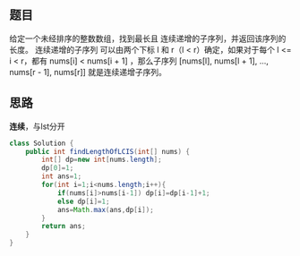 ## 题目
给定一个未经排序的整数数组，找到最长且 连续递增的子序列，并返回该序列的长度。
连续递增的子序列 可以由两个下标 l 和 r（l < r）确定，如果对于每个 l <= i < r，都有 nums[i] < nums[i + 1] ，那么子序列 [nums[l], nums[l + 1], ..., nums[r - 1], nums[r]] 就是连续递增子序列。
## 思路
**连续**，与lst分开
```java
class Solution {
    public int findLengthOfLCIS(int[] nums) {
        int[] dp=new int[nums.length];
        dp[0]=1;
        int ans=1;
        for(int i=1;i<nums.length;i++){
            if(nums[i]>nums[i-1]) dp[i]=dp[i-1]+1;
            else dp[i]=1;
            ans=Math.max(ans,dp[i]);
        }
        return ans;
    }
}
```
